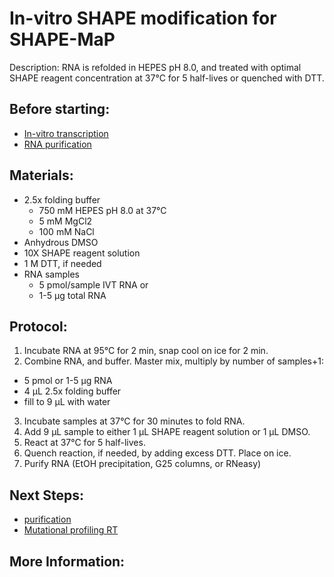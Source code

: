 In-vitro SHAPE modification for SHAPE-MaP
================================================================================
Description: RNA is refolded in HEPES pH 8.0, and treated with optimal SHAPE
reagent concentration at 37°C for 5 half-lives or quenched with DTT.

Before starting:
--------------------------------------------------------------------------------
* [In-vitro transcription](../enzyme-reactions/t7-rna-polymerase.md)
* [RNA purification](../purification/)

Materials:
--------------------------------------------------------------------------------
* 2.5x folding buffer
  * 750 mM HEPES pH 8.0 at 37°C
  * 5 mM MgCl2
  * 100 mM NaCl
* Anhydrous DMSO
* 10X SHAPE reagent solution
* 1 M DTT, if needed
* RNA samples
  * 5 pmol/sample IVT RNA or
  * 1-5 µg total RNA

Protocol:
--------------------------------------------------------------------------------
1. Incubate RNA at 95°C for 2 min, snap cool on ice for 2 min.
2. Combine RNA, and buffer. Master mix, multiply by number of samples+1:
  * 5 pmol or 1-5 µg RNA
  * 4 µL 2.5x folding buffer
  * fill to 9 µL with water
3. Incubate samples at 37°C for 30 minutes to fold RNA.
4. Add 9 µL sample to either 1 µL SHAPE reagent solution or 1 µL DMSO.
5. React at 37°C for 5 half-lives.
6. Quench reaction, if needed, by adding excess DTT. Place on ice.
7. Purify RNA (EtOH precipitation, G25 columns, or RNeasy)

Next Steps:
--------------------------------------------------------------------------------
* [purification](../purification/)
* [Mutational profiling RT](../enzyme-reactions/map-rt-dms.md)

More Information:
--------------------------------------------------------------------------------
